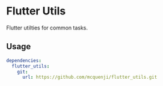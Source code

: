 # Flutter Utils

Flutter utilties for common tasks.

## Usage

```yaml
dependencies:
  flutter_utils:
    git:
      url: https://github.com/mcquenji/flutter_utils.git
```
